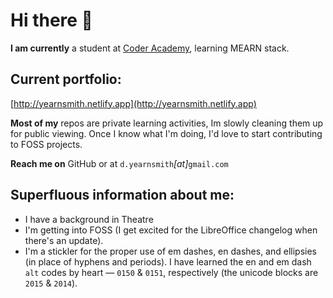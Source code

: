 # Hi there 👋

**I am currently** a student at [Coder Academy](https://github.com/coder-academy-students), learning MEARN stack.

## Current portfolio:
[http://yearnsmith.netlify.app](http://yearnsmith.netlify.app)

**Most of my** repos are private learning activities, Im slowly cleaning them up for public viewing. Once I know what I'm doing, I'd love to start contributing to FOSS projects.

**Reach me on** GitHub or at `d.yearnsmith`&zwj;*&lbrack;at&rbrack;*&zwj;`gmail.com`

## Superfluous information about me:
- I have a background in Theatre
- I'm getting into FOSS (I get excited for the LibreOffice changelog when there's an update).
- I'm a stickler for the proper use of em dashes, en dashes, and ellipsies (in place of hyphens and periods). I have learned the en and em dash `alt` codes by heart &mdash; `0150` & `0151`, respectively (the unicode blocks are `2015` & `2014`).
